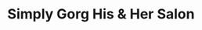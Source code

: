 ---
title: "Simply Gorg His & Her Salon"
url: /batangas-city/simply-gorg-his-and-her-salon/
shop: hairdresser
---